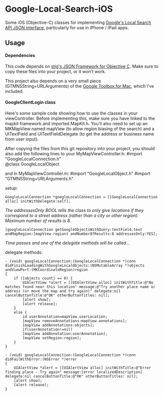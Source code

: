 # Google-Local-Search-iOS

Some iOS (Objective-C) classes for implementing [Google's Local Search API JSON interface][GoogleLocalSearchAPI], particularly for use in iPhone / iPad apps.

## Usage

#### Dependencies

This code depends on [stig's JSON Framework for Objective C][JSONFramework].  Make sure to copy these files into your project, or it won't work.

This project also depends on a very small piece (GTMNSString+URLArguments) of the [Google Toolbox for Mac][GTM], which I've included.

#### GoogleClientLogin class

Here's some sample code showing how to use the classes in your viewController.  Before implementing this, make sure you have linked to the mapkit framework and imported MapKit.h.  You'll also need to set up an MKMapView named mapView (to allow region biasing of the search) and a UITextField and UITextFieldDelegate (to get the address or business name from user input).  

After copying the files from this git repository into your project, you should also add the following lines to your MyMapViewController.h:
    #import "GoogleLocalConnection.h"  
    @class GoogleLocalObject

and in MyMapViewController.m:
    #import "GoogleLocalObject.h"
    #import "GTMNSString+URLArguments.h"

setup:

    GoogleLocalConnection *googleLocalConnection = [[GoogleLocalConnection alloc] initWithDelegate:self]; 

*The addressesOnly BOOL tells the class to only give locations if they correspond to a street address (rather than a city or other region).  Maximum number of results is 8.*

    [googleLocalConnection getGoogleObjectsWithQuery:textField.text andMapRegion:[mapView region] andNumberOfResults:8 addressesOnly:YES];

*Time passes and one of the delegate methods will be called...*

delegate methods:

    - (void) googleLocalConnection:(GoogleLocalConnection *)conn didFinishLoadingWithGoogleLocalObjects:(NSMutableArray *)objects andViewPort:(MKCoordinateRegion)region
    {
        if ([objects count] == 0) {
            UIAlertView *alert = [[UIAlertView alloc] initWithTitle:@"No matches found near this location" message:@"Try another place name or address (or move the map and try again)" delegate:nil cancelButtonTitle:@"OK" otherButtonTitles: nil];
            [alert show];
            [alert release];
        }
        else {
            id userAnnotation=mapView.userLocation;
            [mapView removeAnnotations:mapView.annotations];
            [mapView addAnnotations:objects];
            if(userAnnotation!=nil)
            [mapView addAnnotation:userAnnotation];
            [mapView setRegion:region];
        }
    }

    - (void) googleLocalConnection:(GoogleLocalConnection *)conn didFailWithError:(NSError *)error
    {
        UIAlertView *alert = [[UIAlertView alloc] initWithTitle:@"Error finding place - Try again" message:[error localizedDescription] delegate:nil cancelButtonTitle:@"OK" otherButtonTitles: nil];
        [alert show];
        [alert release];
    }


 [GoogleLocalSearchAPI]: http://code.google.com/apis/maps/documentation/localsearch/jsondevguide.html
 [JSONFramework]: https://github.com/stig/json-framework
 [GTM]: http://code.google.com/p/google-toolbox-for-mac/